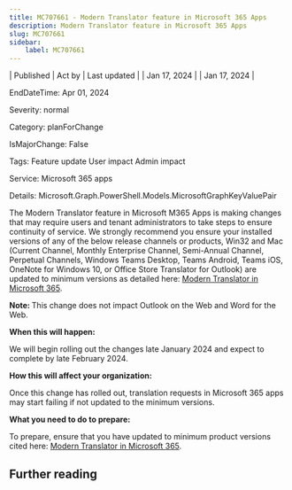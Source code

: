 ```yaml
---
title: MC707661 - Modern Translator feature in Microsoft 365 Apps
description: Modern Translator feature in Microsoft 365 Apps
slug: MC707661
sidebar:
    label: MC707661
---
```


| Published | Act by | Last updated |
| Jan 17, 2024 |  | Jan 17, 2024 |

EndDateTime: Apr 01, 2024

Severity: normal

Category: planForChange

IsMajorChange: False

Tags: Feature update User impact Admin impact

Service: Microsoft 365 apps

Details: Microsoft.Graph.PowerShell.Models.MicrosoftGraphKeyValuePair

<p>The Modern Translator feature in Microsoft M365 Apps is making changes that may require users and tenant administrators to take steps to ensure continuity of service. We strongly recommend you ensure your installed versions of any of the below release channels or products, Win32 and Mac (Current Channel, Monthly Enterprise Channel, Semi-Annual Channel, Perpetual Channels, Windows Teams Desktop, Teams Android, Teams iOS, OneNote for Windows 10, or Office Store Translator for Outlook) are updated to minimum versions as detailed here: <a href="https://prod.support.services.microsoft.com/topic/modern-translator-in-microsoft-365-79ce80fe-7474-4083-b15b-386baad8787d" target="_blank">Modern Translator in Microsoft 365</a>.<br></p><p><b>Note:&nbsp;</b>This change does not impact Outlook on the Web and Word for the Web.</p><p><b>When this will happen:</b>
</p><p>We will begin rolling out the changes late January 2024 and expect to complete by late February 2024.
</p><p><b>How this will affect your organization:</b>
</p><p>Once this change has rolled out, translation requests in Microsoft 365 apps may start failing if not updated to the minimum versions.</p><p><b>What you need to do to prepare:</b>
</p><p>To prepare, ensure that you have updated to minimum product versions cited here: <a href="https://prod.support.services.microsoft.com/topic/modern-translator-in-microsoft-365-79ce80fe-7474-4083-b15b-386baad8787d" target="_blank">Modern Translator in Microsoft 365</a>.</p>

## Further reading
